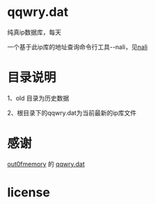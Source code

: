 # qqwry.dat
纯真ip数据库，每天

一个基于此ip库的地址查询命令行工具--nali，见[nali](https://github.com/out0fmemory/nali)    

# 目录说明
1、old 目录为历史数据

2、根目录下的qqwry.dat为当前最新的ip库文件

# 感谢
[out0fmemory](https://github.com/out0fmemory) 的 [qqwry.dat](https://github.com/out0fmemory/qqwry.dat)

# license
